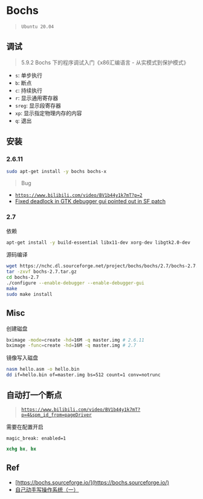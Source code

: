 # Bochs

> `Ubuntu 20.04`

## 调试

> 5.9.2 Bochs 下的程序调试入门《x86汇编语言 - 从实模式到保护模式》

* `s`: 单步执行
* `b`: 断点
* `c`: 持续执行
* `r`: 显示通用寄存器
* `sreg`: 显示段寄存器
* `xp`: 显示指定物理内存的内容
* `q`: 退出

## 安装

### 2.6.11


```bash
sudo apt-get install -y bochs bochs-x
```

> Bug

* [`https://www.bilibili.com/video/BV1b44y1k7mT?p=2`](https://www.bilibili.com/video/BV1b44y1k7mT?p=2)
* [Fixed deadlock in GTK debugger gui pointed out in SF patch](https://sourceforge.net/p/bochs/code/14068/)



### 2.7

依赖

```bash
apt-get install -y build-essential libx11-dev xorg-dev libgtk2.0-dev
```


源码编译

```bash
wget https://nchc.dl.sourceforge.net/project/bochs/bochs/2.7/bochs-2.7.tar.gz
tar -zxvf bochs-2.7.tar.gz
cd bochs-2.7
./configure --enable-debugger --enable-debugger-gui
make
sudo make install
```

## Misc

创建磁盘

```bash
bximage -mode=create -hd=16M -q master.img # 2.6.11
bximage -func=create -hd=16M -q master.img # 2.7
```

镜像写入磁盘

```bash
nasm hello.asm -o hello.bin
dd if=hello.bin of=master.img bs=512 count=1 conv=notrunc
```


## 自动打一个断点

> [`https://www.bilibili.com/video/BV1b44y1k7mT?p=4&spm_id_from=pageDriver`](https://www.bilibili.com/video/BV1b44y1k7mT?p=4&spm_id_from=pageDriver)

需要在配置开启

```
magic_break: enabled=1
```

```nasm
xchg bx, bx
```

## Ref

* [https://bochs.sourceforge.io/](https://bochs.sourceforge.io/)
* [自己动手写操作系统（一）](https://blog.csdn.net/weixin_51760563/article/details/119713850)